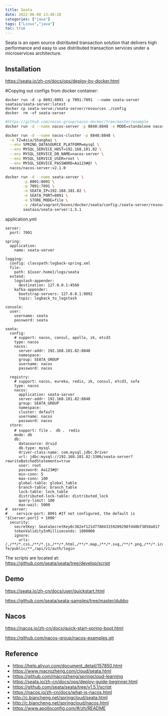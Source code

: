 ```yaml
---
title: Seata
date: 2022-06-08 13:40:28
categories: ["java"]
tags: ["Linux","java"]
toc: true
---
```


Seata is an open source distributed transaction solution that delivers high performance and easy to use distributed transaction services under a microservices architecture.

<!-- more -->

## Installation

https://seata.io/zh-cn/docs/ops/deploy-by-docker.html

#Copying out configs from docker container:
```
docker run -d -p 8091:8091 -p 7091:7091  --name seata-server seataio/seata-server:latest
docker cp seata-serve:/seata-server/resources ./config
docker  rm -vf seata-server
```

```bash
#https://github.com/nacos-group/nacos-docker/tree/master/example
docker run -d --name nacos-server -p 8848:8848 -e MODE=standalone nacos/nacos-server:v2.1.0

docker run -d --name nacos-cluster -p 8848:8848 \
  -e TZ=Asia/Shanghai \
  --env SPRING_DATASOURCE_PLATFORM=mysql \
  --env MYSQL_SERVICE_HOST=192.168.101.82 \
  --env MYSQL_SERVICE_DB_NAME=nacos-server \
  --env MYSQL_SERVICE_USER=root \
  --env MYSQL_SERVICE_PASSWORD=Aa123#@! \
  nacos/nacos-server:v2.1.0

docker run -d --name seata-server \
        -p 8091:8091 \
        -p 7091:7091 \
        -e SEATA_IP=192.168.101.82 \
        -e SEATA_PORT=8091 \
        -e STORE_MODE=file \
        -v /data/vagrant/boxes/docker/seata/config:/seata-server/resources  \
        seataio/seata-server:1.5.1
```

application.yml
```
server:
  port: 7091

spring:
  application:
    name: seata-server

logging:
  config: classpath:logback-spring.xml
  file:
    path: ${user.home}/logs/seata
  extend:
    logstash-appender:
      destination: 127.0.0.1:4560
    kafka-appender:
      bootstrap-servers: 127.0.0.1:9092
      topic: logback_to_logstash

console:
  user:
    username: seata
    password: seata

seata:
  config:
    # support: nacos, consul, apollo, zk, etcd3
    type: nacos
    nacos:
      server-addr: 192.168.101.82:8848
      namespace:
      group: SEATA_GROUP
      username: nacos
      password: nacos

  registry:
    # support: nacos, eureka, redis, zk, consul, etcd3, sofa
    type: nacos
    nacos:
      application: seata-server
      server-addr: 192.168.101.82:8848
      group: SEATA_GROUP
      namespace:
      cluster: default
      username: nacos
      password: nacos
  store:
    # support: file 、 db 、 redis
    mode: db
    db:
      datasource: druid
      db-type: mysql
      driver-class-name: com.mysql.jdbc.Driver
      url: jdbc:mysql://192.168.101.82:3306/seata-server?rewriteBatchedStatements=true
      user: root
      password: Aa123#@!
      min-conn: 5
      max-conn: 100
      global-table: global_table
      branch-table: branch_table
      lock-table: lock_table
      distributed-lock-table: distributed_lock
      query-limit: 100
      max-wait: 5000
#  server:
#    service-port: 8091 #If not configured, the default is '${server.port} + 1000'
  security:
    secretKey: SeataSecretKey0c382ef121d778043159209298fd40bf3850a017
    tokenValidityInMilliseconds: 1800000
    ignore:
      urls: /,/**/*.css,/**/*.js,/**/*.html,/**/*.map,/**/*.svg,/**/*.png,/**/*.ico,/console-fe/public/**,/api/v1/auth/login
```

The scripts are located at: https://github.com/seata/seata/tree/develop/script

## Demo

https://seata.io/zh-cn/docs/user/quickstart.html

https://github.com/seata/seata-samples/tree/master/dubbo

## Nacos

https://nacos.io/zh-cn/docs/quick-start-spring-boot.html

https://github.com/nacos-group/nacos-examples.git

## Reference

- https://help.aliyun.com/document_detail/157850.html
- https://www.macrozheng.com/cloud/seata.html
- https://github.com/macrozheng/springcloud-learning
- https://seata.io/zh-cn/docs/ops/deploy-guide-beginner.html
- https://github.com/seata/seata/tree/v1.5.1/script
- https://nacos.io/zh-cn/docs/what-is-nacos.html
- http://c.biancheng.net/springcloud/seata.html
- http://c.biancheng.net/springcloud/nacos.html
- https://www.apolloconfig.com/#/zh/README